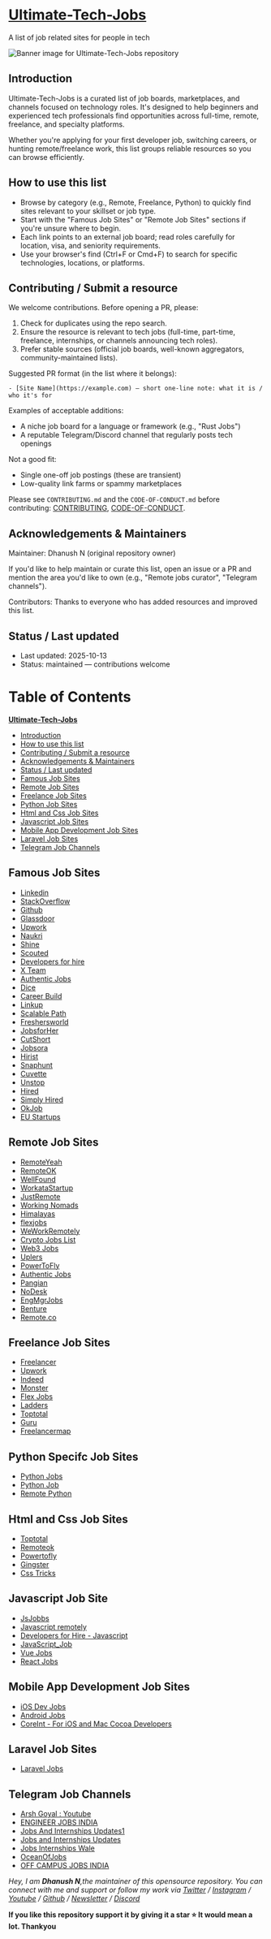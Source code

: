 # [Ultimate-Tech-Jobs](https://github.com/DHANUSHXENO/Ultimate-Tech-Jobs)

A list of job related sites for people in tech

![Banner image for Ultimate-Tech-Jobs repository](https://github.com/DHANUSHXENO/Ultimate-Tech-Jobs/blob/main/cover.png)
## Introduction

Ultimate-Tech-Jobs is a curated list of job boards, marketplaces, and channels focused on technology roles. It's designed to help beginners and experienced tech professionals find opportunities across full-time, remote, freelance, and specialty platforms.

Whether you're applying for your first developer job, switching careers, or hunting remote/freelance work, this list groups reliable resources so you can browse efficiently.

## How to use this list

- Browse by category (e.g., Remote, Freelance, Python) to quickly find sites relevant to your skillset or job type.
- Start with the "Famous Job Sites" or "Remote Job Sites" sections if you're unsure where to begin.
- Each link points to an external job board; read roles carefully for location, visa, and seniority requirements.
- Use your browser's find (Ctrl+F or Cmd+F) to search for specific technologies, locations, or platforms.

## Contributing / Submit a resource

We welcome contributions. Before opening a PR, please:

1. Check for duplicates using the repo search.
2. Ensure the resource is relevant to tech jobs (full-time, part-time, freelance, internships, or channels announcing tech roles).
3. Prefer stable sources (official job boards, well-known aggregators, community-maintained lists).

Suggested PR format (in the list where it belongs):

```
- [Site Name](https://example.com) — short one-line note: what it is / who it's for
```

Examples of acceptable additions:
- A niche job board for a language or framework (e.g., "Rust Jobs")
- A reputable Telegram/Discord channel that regularly posts tech openings

Not a good fit:
- Single one-off job postings (these are transient)
- Low-quality link farms or spammy marketplaces

Please see `CONTRIBUTING.md` and the `CODE-OF-CONDUCT.md` before contributing: [CONTRIBUTING](https://github.com/DHANUSHXENO/Ultimate-Tech-Jobs/blob/main/CONTRIBUTING.md), [CODE-OF-CONDUCT](https://github.com/DHANUSHXENO/Ultimate-Tech-Jobs/blob/main/CODE-OF-CONDUCT.md).

## Acknowledgements & Maintainers

Maintainer: Dhanush N (original repository owner)

If you'd like to help maintain or curate this list, open an issue or a PR and mention the area you'd like to own (e.g., "Remote jobs curator", "Telegram channels").

Contributors: Thanks to everyone who has added resources and improved this list.

## Status / Last updated

- Last updated: 2025-10-13
- Status: maintained — contributions welcome

# Table of Contents
[**Ultimate-Tech-Jobs**](#Ultimate-Tech-Jobs)
- [Introduction](#introduction)
- [How to use this list](#how-to-use-this-list)
- [Contributing / Submit a resource](#contributing--submit-a-resource)
- [Acknowledgements & Maintainers](#acknowledgements--maintainers)
- [Status / Last updated](#status--last-updated)
- [Famous Job Sites](#Famous-Job-Sites)
- [Remote Job Sites](#Remote-Job-Sites)
- [Freelance Job Sites](#Freelance-Job-Sites)
- [Python Job Sites](#Python-Job-Sites)
- [Html and Css Job Sites](#Html-and-Css-Job-Sites)
- [Javascript Job Sites](#Javascript-Job-Sites)
- [Mobile App Development Job Sites](#Mobile-App-Development-Job-Sites)
- [Laravel Job Sites](#Laravel-Job-Sites)
- [Telegram Job Channels](#telegram-job-channels)

## Famous Job Sites
- [Linkedin](http://linkedIn.com)
- [StackOverflow](http://stackoverflow.com/jobs)
- [Github](http://jobs.github.com)
- [Glassdoor](https://www.glassdoor.co.in)
- [Upwork](https://upwork.com)
- [Naukri](https://www.naukri.com)
- [Shine](https://www.shine.com)
- [Scouted](https://scouted.io)
- [Developers for hire](https://www.developersforhire.com)
- [X Team](https://x-team.com)
- [Authentic Jobs](https://authenticjobs.com)
- [Dice](https://www.dice.com)
- [Career Build](https://www.careerbuilder.com)
- [Linkup](https://www.linkup.com)
- [Scalable Path](https://www.scalablepath.com/)
- [Freshersworld](https://www.Freshersworld.com/)
- [JobsforHer](https://www.JobsforHer.com/)
- [CutShort](https://www.CutShort.com/)
- [Jobsora](https://www.jobsora.com/)
- [Hirist](https://www.Hirist.com/)
- [Snaphunt](https://www.Snaphunt.com/)
- [Cuvette](https://cuvette.tech/)
- [Unstop](https://unstop.com/)
- [Hired](https://hired.com/)
- [Simply Hired](https://www.simplyhired.com/)
- [OkJob](https://www.okjob.io/)
- [EU Startups](https://www.eu-startups.com/startup-jobs/)



## Remote Job Sites
- [RemoteYeah](https://remoteyeah.com)
- [RemoteOK](https://remoteok.com)
- [WellFound](https://wellfound.com)
- [WorkataStartup](https://workatastartup.com)
- [JustRemote](https://justremote.co)
- [Working Nomads](https://workingnomads.com/jobs)
- [Himalayas](https://himalayas.app)
- [flexjobs](https://flexjobs.com)
- [WeWorkRemotely](https://weworkremotely.com)
- [Crypto Jobs List](https://cryptojoblist.com)
- [Web3 Jobs](https://web3.career)
- [Uplers](https://www.uplers.com/)
- [PowerToFly](https://powertofly.com/jobs/)
- [Authentic Jobs](https://authenticjobs.com)
- [Pangian](https://pangian.com)
- [NoDesk](https://nodesk.co)
- [EngMgrJobs](https://engmgrjobs.com)
- [Benture](https://benture.io)
- [Remote.co](https://remote.co/)

## Freelance Job Sites
- [Freelancer](http://freelancer.com/jobs)
- [Upwork](https://www.upwork.com/freelance-jobs/)
- [Indeed](http://indeed.com/)
- [Monster](http://monster.com/)
- [Flex Jobs](http://flexjobs.com/jobs)
- [Ladders](https://www.theladders.com)
- [Toptotal](https://www.toptal.com)
- [Guru](https://guru.com)
- [Freelancermap](https://freelancermap.com)

## Python Specifc Job Sites
- [Python Jobs](http://python.org/jobs)
- [Python Job](https://pythonjob.xyz)
- [Remote Python](https://www.remotepython.com/)

## Html and Css Job Sites
- [Toptotal](https://www.toptal.com)
- [Remoteok](https://remoteok.io/hire/css)
- [Powertofly](https://powertofly.com)
- [Gingster](https://gigster.com)
- [Css Tricks](https://css-tricks.com/jobs/)

## Javascript Job Site
- [JsJobbs](https://jsjobbs.com)
- [Javascript remotely](http://jsremotely.com)
- [Developers for Hire - Javascript](https://www.developersforhire.com/javascript/)
- [JavaScript_Job](https://javascriptjob.xyz)
- [Vue Jobs](https://vuejobs.com)
- [React Jobs](https://reactjobsboard.com)

## Mobile App Development Job Sites
- [iOS Dev Jobs](http://iosdevjobs.com)
- [Android Jobs](https://www.androidjobs.io/)
- [CoreInt - For iOS and Mac Cocoa Developers](http://jobs.coreint.org/)

## Laravel Job Sites
- [Laravel Jobs](https://larajobs.com)


## Telegram Job Channels
- [Arsh Goyal : Youtube](https://telegram.me/goyalarsh)
- [ENGINEER JOBS INDIA](https://telegram.me/engineerjobsindia)
- [Jobs And Internships Updates1](https://telegram.me/jobs_and_internships_updates1)
- [Jobs and Internships Updates](https://telegram.me/jobsandinternshipsupdates)
- [Jobs Internships Wale](https://telegram.me/jobsinternshipswale)
- [OceanOfJobs](https://telegram.me/OceanOfJobs)
- [OFF CAMPUS JOBS INDIA](https://telegram.me/offcampusjobsindia_IT)


*Hey, I am **Dhanush N**,the maintainer of this opensource repository. You can connect with me and support or follow my work via [Twitter](https://twitter.com/Dhanush_Nehru) / [Instagram](https://www.instagram.com/dhanush_nehru/) / [Youtube](https://www.youtube.com/@dhanushnehru?sub_confirmation=1) / [Github](https://github.com/DhanushNehru) / [Newsletter](https://dhanushn.substack.com/) / [Discord](https://discord.com/invite/Yn9g6KuWyA)*

**If you like this repository support it by giving it a star ⭐ It would mean a lot. Thankyou**

